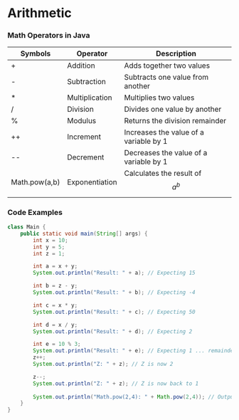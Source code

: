 # Arithmetic

### Math Operators in Java

| Symbols       | Operator       | Description                            |
| ------------- | -------------- | -------------------------------------- |
| +             | Addition       | Adds together two values               |
| -             | Subtraction    | Subtracts one value from another       |
| \*            | Multiplication | Multiplies two values                  |
| /             | Division       | Divides one value by another           |
| %             | Modulus        | Returns the division remainder         |
| ++            | Increment      | Increases the value of a variable by 1 |
| --            | Decrement      | Decreases the value of a variable by 1 |
| Math.pow(a,b) | Exponentiation | Calculates the result of $$a^b$$       |

### Code Examples

```java
class Main {
    public static void main(String[] args) {
        int x = 10;
        int y = 5;
        int z = 1;

        int a = x + y;
        System.out.println("Result: " + a); // Expecting 15

        int b = z - y;
        System.out.println("Result: " + b); // Expecting -4

        int c = x * y;
        System.out.println("Result: " + c); // Expecting 50

        int d = x / y;
        System.out.println("Result: " + d); // Expecting 2

        int e = 10 % 3;
        System.out.println("Result: " + e); // Expecting 1 ... remainder of 1
        z++;
        System.out.println("Z: " + z); // Z is now 2

        z--;
        System.out.println("Z: " + z); // Z is now back to 1
        
        System.out.println("Math.pow(2,4): " + Math.pow(2,4)); // Outputs: 16
    }
}
```

